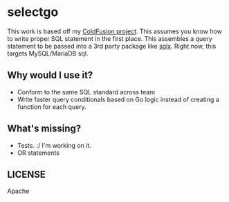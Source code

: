 # selectgo
This work is based off my [ColdFusion project](https://github.com/webRat/select). This assumes you know how to write proper SQL statement in the first place. This assembles a query statement to be passed into a 3rd party package like [sqlx](https://github.com/jmoiron/sqlx). Right now, this targets MySQL/MariaDB sql.

## Why would I use it?
- Conform to the same SQL standard across team
- Write faster query conditionals based on Go logic instead of creating a function for each query.

## What's missing?
- Tests. :/ I'm working on it.
- OR statements

## LICENSE
Apache
